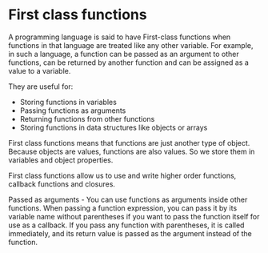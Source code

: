 # First class functions

A programming language is said to have First-class functions when functions in that language are treated like any other variable. For example, in such a language, a function can be passed as an argument to other functions, can be returned by another function and can be assigned as a value to a variable.

They are useful for:

- Storing functions in variables
- Passing functions as arguments
- Returning functions from other functions
- Storing functions in data structures like objects or arrays

First class functions means that functions are just another type of object. Because objects are values, functions are also values. So we store them in variables and object properties.

First class functions allow us to use and write higher order functions, callback functions and closures.

Passed as arguments - You can use functions as arguments inside other functions. When passing a function expression, you can pass it by its variable name without parentheses if you want to pass the function itself for use as a callback. If you pass any function with parentheses, it is called immediately, and its return value is passed as the argument instead of the function.
